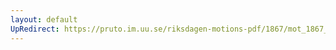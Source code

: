 ```yaml
---
layout: default
UpRedirect: https://pruto.im.uu.se/riksdagen-motions-pdf/1867/mot_1867__ak__270/mot_1867__ak__270-002.pdf
---
```

